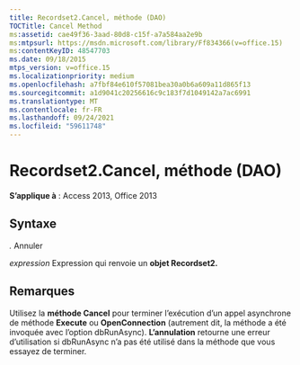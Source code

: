 ```yaml
---
title: Recordset2.Cancel, méthode (DAO)
TOCTitle: Cancel Method
ms:assetid: cae49f36-3aad-80d8-c15f-a7a584aa2e9b
ms:mtpsurl: https://msdn.microsoft.com/library/Ff834366(v=office.15)
ms:contentKeyID: 48547703
ms.date: 09/18/2015
mtps_version: v=office.15
ms.localizationpriority: medium
ms.openlocfilehash: a7fbf84e610f57081bea30a0b6a609a11d865f13
ms.sourcegitcommit: a1d9041c20256616c9c183f7d1049142a7ac6991
ms.translationtype: MT
ms.contentlocale: fr-FR
ms.lasthandoff: 09/24/2021
ms.locfileid: "59611748"
---
```

# <a name="recordset2cancel-method-dao"></a>Recordset2.Cancel, méthode (DAO)


**S’applique à** : Access 2013, Office 2013

## <a name="syntax"></a>Syntaxe

*.* Annuler

*expression* Expression qui renvoie un **objet Recordset2.**

## <a name="remarks"></a>Remarques

Utilisez la **méthode Cancel** pour terminer l’exécution d’un appel asynchrone de méthode **Execute** ou **OpenConnection** (autrement dit, la méthode a été invoquée avec l’option dbRunAsync). **L’annulation** retourne une erreur d’utilisation si dbRunAsync n’a pas été utilisé dans la méthode que vous essayez de terminer.

